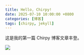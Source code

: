 ```yaml
---
title: Hello, Chirpy!
date: 2025-07-10 10:00:00 +0800
categories: [博客]
tags: [chirpy, jekyll]
---
```


这是我的第一篇 Chirpy 博客文章丰登。

![](https://raw.githubusercontent.com/spxcc/MyImages/main/img/wallhaven-vmzkel_2560x1440.png)

